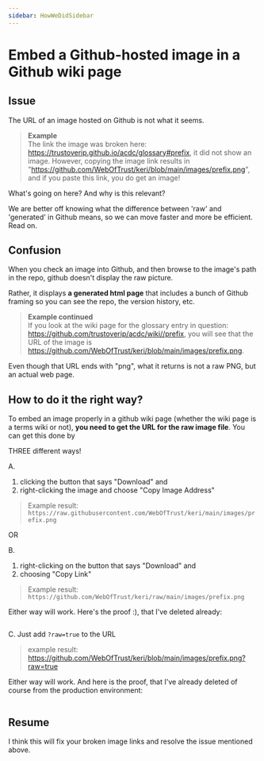 ```yaml
---
sidebar: HowWeDidSidebar
---
```

# Embed a Github-hosted image in a Github wiki page

## Issue

The URL of an image hosted on Github is not what it seems.

> **Example**\
> The link the image was broken here: https://trustoverip.github.io/acdc/glossary#prefix, it did not show an image. However, copying the image link results in "https://github.com/WebOfTrust/keri/blob/main/images/prefix.png", and if you paste this link, you do get an image!

What's going on here? And why is this relevant?

We are better off knowing what the difference between 'raw' and 'generated' in Github means, so we can move faster and more be efficient. Read on.

## Confusion

When you check an image into Github, and then browse to the image's path in the repo, github doesn't display the raw picture.

Rather, it displays **a generated html page** that includes a bunch of Github framing so you can see the repo, the version history, etc.

> **Example continued**\
> If you look at the wiki page for the glossary entry in question: https://github.com/trustoverip/acdc/wiki//prefix, you will see that the URL of the image is https://github.com/WebOfTrust/keri/blob/main/images/prefix.png.

Even though that URL ends with "png", what it returns is not a raw PNG, but an actual web page.

## How to do it the right way?

To embed an image properly in a github wiki page (whether the wiki page is a terms wiki or not), **you need to get the URL for the raw image file**. You can get this done by

THREE different ways!

A.

1. clicking the button that says "Download" and
2. right-clicking the image and choose "Copy Image Address"

> Example result: `https://raw.githubusercontent.com/WebOfTrust/keri/main/images/prefix.png`

OR

B.

1. right-clicking on the button that says "Download" and
2. choosing "Copy Link"

> Example result: `https://github.com/WebOfTrust/keri/raw/main/images/prefix.png`

Either way will work. Here's the proof :), that I've deleted already:

<img src="https://hackmd.io/_uploads/B1l9wwX-09.png" alt="" />

C. Just add `?raw=true` to the URL

> example result: https://github.com/WebOfTrust/keri/blob/main/images/prefix.png?raw=true

Either way will work. And here is the proof, that I've already deleted of course from the production environment:

<img src="https://hackmd.io/_uploads/S15bh7Z09.png" alt="" />

## Resume

I think this will fix your broken image links and resolve the issue mentioned above.
